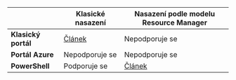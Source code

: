 |  | **Klasické nasazení**  |  **Nasazení podle modelu Resource Manager**  |
|----------------------------------------|--------------|------------------------|
| **Klasický portál** | [Článek](../articles/vpn-gateway/vpn-gateway-point-to-site-create.md) | Nepodporuje se |
| **Portál Azure** |  Nepodporuje se  |  Nepodporuje se  |
| **PowerShell** | Podporuje se | [Článek](../articles/vpn-gateway/vpn-gateway-howto-point-to-site-rm-ps.md)|





<!--HONumber=Jun16_HO2-->


